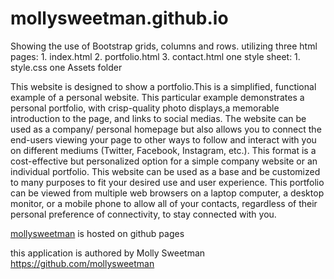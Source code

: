 # mollysweetman.github.io

Showing the use of Bootstrap grids, columns and rows. 
utilizing three html pages: 
    1. index.html
    2. portfolio.html
    3. contact.html
one style sheet:
    1. style.css
one Assets folder

This website is designed to show a portfolio.This is a simplified, functional example of a personal website. This particular example demonstrates a personal portfolio, with crisp-quality photo displays,a memorable introduction to the page, and links to social medias. The website can be used as a company/ personal homepage but also allows you to connect the end-users viewing your page to other ways to follow and interact with you on different mediums (Twitter, Facebook, Instagram, etc.). This format is a cost-effective but personalized option for a simple company website or an individual portfolio. This website can be used as a base and be customized to many purposes to fit your desired use and user experience. This portfolio can be viewed from multiple web browsers on a laptop computer, a desktop monitor, or a mobile phone to allow all of your contacts, regardless of their personal preference of connectivity, to stay connected with you. 



[mollysweetman](https://github.com/mollysweetman/mollysweetman.github.io) is hosted on github pages

this application is authored by Molly Sweetman https://github.com/mollysweetman